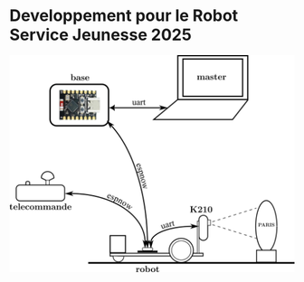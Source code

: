# Developpement pour le Robot Service Jeunesse 2025

<p align="center"> 
  <img src="./RSJ2025.png" width="700"> 
<p/>
